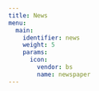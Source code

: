 ```yaml
---
title: News
menu:
  main:
    identifier: news
    weight: 5
    params:
      icon:
        vendor: bs
        name: newspaper
---
```

